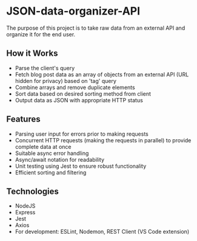 # JSON-data-organizer-API

The purpose of this project is to take raw data from an external API and organize it for the end user.

## How it Works
- Parse the client's query
- Fetch blog post data as an array of objects from an external API (URL hidden for privacy) based on 'tag' query 
- Combine arrays and remove duplicate elements
- Sort data based on desired sorting method from client
- Output data as JSON with appropriate HTTP status

## Features
- Parsing user input for errors prior to making requests
- Concurrent HTTP requests (making the requests in parallel) to provide complete data at once
- Suitable async error handling
- Async/await notation for readability
- Unit testing using Jest to ensure robust functionality
- Efficient sorting and filtering

## Technologies
- NodeJS
- Express
- Jest
- Axios
- For development: ESLint, Nodemon, REST Client (VS Code extension) 
